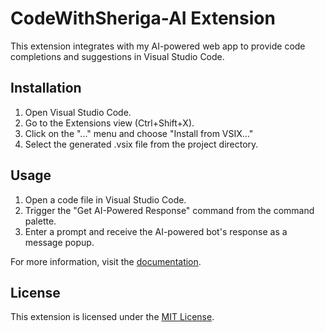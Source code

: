 # CodeWithSheriga-AI Extension

This extension integrates with my AI-powered web app to provide code completions and suggestions in Visual Studio Code.

## Installation

1. Open Visual Studio Code.
2. Go to the Extensions view (Ctrl+Shift+X).
3. Click on the "..." menu and choose "Install from VSIX..."
4. Select the generated .vsix file from the project directory.

## Usage

1. Open a code file in Visual Studio Code.
2. Trigger the "Get AI-Powered Response" command from the command palette.
3. Enter a prompt and receive the AI-powered bot's response as a message popup.

For more information, visit the [documentation](https://link-to-your-documentation).

## License

This extension is licensed under the [MIT License](LICENSE).

